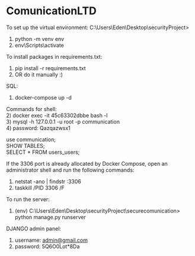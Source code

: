 # ComunicationLTD

To set up the virtual environment:
C:\Users\Eden\Desktop\securityProject>  
1) python -m venv env  
2) env\Scripts\activate  

To install packages in requirements.txt:   
1) pip install -r requirements.txt   
2) OR do it manually :)  


SQL:  
1) docker-compose up -d  

Commands for shell:   
2) docker exec -it 45c63302dbbe bash -l  
3) mysql -h 127.0.0.1 -u root -p communication  
4) password: Qazqazwsx1  

use communication;  
SHOW TABLES;  
SELECT * FROM users_users;  

If the 3306 port is already allocated by Docker Compose, open an administrator shell and run the following commands:  
1) netstat -ano | findstr :3306  
2) taskkill /PID 3306 /F  

To run the server:  
1) (env) C:\Users\Eden\Desktop\securityProject\securecomunication> python manage.py runserver  

DJANGO admin panel:  
1) username: admin@gmail.com  
2) password: 5Q6O0Lot*8Da  
